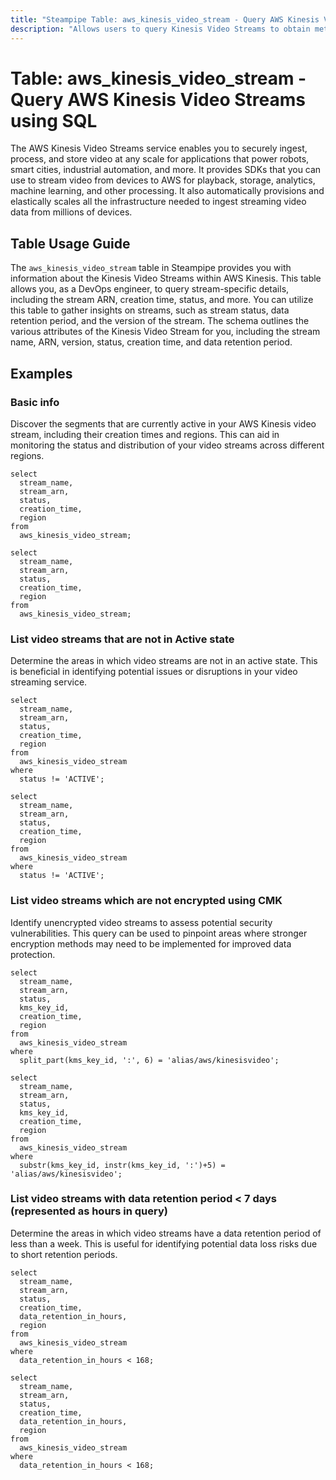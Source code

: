 ```yaml
---
title: "Steampipe Table: aws_kinesis_video_stream - Query AWS Kinesis Video Streams using SQL"
description: "Allows users to query Kinesis Video Streams to obtain metadata about each stream, including the stream's ARN, creation time, status, and other information."
---
```


# Table: aws_kinesis_video_stream - Query AWS Kinesis Video Streams using SQL

The AWS Kinesis Video Streams service enables you to securely ingest, process, and store video at any scale for applications that power robots, smart cities, industrial automation, and more. It provides SDKs that you can use to stream video from devices to AWS for playback, storage, analytics, machine learning, and other processing. It also automatically provisions and elastically scales all the infrastructure needed to ingest streaming video data from millions of devices.

## Table Usage Guide

The `aws_kinesis_video_stream` table in Steampipe provides you with information about the Kinesis Video Streams within AWS Kinesis. This table allows you, as a DevOps engineer, to query stream-specific details, including the stream ARN, creation time, status, and more. You can utilize this table to gather insights on streams, such as stream status, data retention period, and the version of the stream. The schema outlines the various attributes of the Kinesis Video Stream for you, including the stream name, ARN, version, status, creation time, and data retention period.

## Examples

### Basic info
Discover the segments that are currently active in your AWS Kinesis video stream, including their creation times and regions. This can aid in monitoring the status and distribution of your video streams across different regions.

```sql+postgres
select
  stream_name,
  stream_arn,
  status,
  creation_time,
  region
from
  aws_kinesis_video_stream;
```

```sql+sqlite
select
  stream_name,
  stream_arn,
  status,
  creation_time,
  region
from
  aws_kinesis_video_stream;
```


### List video streams that are not in Active state
Determine the areas in which video streams are not in an active state. This is beneficial in identifying potential issues or disruptions in your video streaming service.

```sql+postgres
select
  stream_name,
  stream_arn,
  status,
  creation_time,
  region
from
  aws_kinesis_video_stream
where
  status != 'ACTIVE';
```

```sql+sqlite
select
  stream_name,
  stream_arn,
  status,
  creation_time,
  region
from
  aws_kinesis_video_stream
where
  status != 'ACTIVE';
```


### List video streams which are not encrypted using CMK
Identify unencrypted video streams to assess potential security vulnerabilities. This query can be used to pinpoint areas where stronger encryption methods may need to be implemented for improved data protection.

```sql+postgres
select
  stream_name,
  stream_arn,
  status,
  kms_key_id,
  creation_time,
  region
from
  aws_kinesis_video_stream
where
  split_part(kms_key_id, ':', 6) = 'alias/aws/kinesisvideo';
```

```sql+sqlite
select
  stream_name,
  stream_arn,
  status,
  kms_key_id,
  creation_time,
  region
from
  aws_kinesis_video_stream
where
  substr(kms_key_id, instr(kms_key_id, ':')+5) = 'alias/aws/kinesisvideo';
```


### List video streams with data retention period < 7 days (represented as hours in query)
Determine the areas in which video streams have a data retention period of less than a week. This is useful for identifying potential data loss risks due to short retention periods.

```sql+postgres
select
  stream_name,
  stream_arn,
  status,
  creation_time,
  data_retention_in_hours,
  region
from
  aws_kinesis_video_stream
where
  data_retention_in_hours < 168;
```

```sql+sqlite
select
  stream_name,
  stream_arn,
  status,
  creation_time,
  data_retention_in_hours,
  region
from
  aws_kinesis_video_stream
where
  data_retention_in_hours < 168;
```